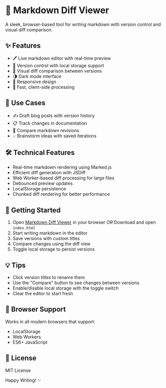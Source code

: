 # 📝 Markdown Diff Viewer

A sleek, browser-based tool for writing markdown with version control and visual diff comparison.

## ✨ Features

- 🖊 Live markdown editor with real-time preview
- 💾 Version control with local storage support
- 🔄 Visual diff comparison between versions
- 🌗 Dark mode interface
- 📱 Responsive design
- 🚀 Fast, client-side processing

## 🎯 Use Cases

- ✍️ Draft blog posts with version history
- 📋 Track changes in documentation
- 📝 Compare markdown revisions
- 💡 Brainstorm ideas with saved iterations

## 🛠 Technical Features

- Real-time markdown rendering using Marked.js
- Efficient diff generation with JSDiff
- Web Worker-based diff processing for large files
- Debounced preview updates
- LocalStorage persistence
- Chunked diff rendering for better performance

## 🚀 Getting Started

1. Open [Markdown Diff Viewer](https://amend09.github.io/mdiff/) in your browser *OR* Download and open `index.html`
2. Start writing markdown in the editor
3. Save versions with custom titles
4. Compare changes using the diff view
5. Toggle local storage to persist versions

## 💡 Tips

- Click version titles to rename them
- Use the "Compare" button to see changes between versions
- Enable/disable local storage with the toggle switch
- Clear the editor to start fresh

## 🔧 Browser Support

Works in all modern browsers that support:
- LocalStorage
- Web Workers
- ES6+ JavaScript

## 📜 License

MIT License

Happy Writing! ✨
